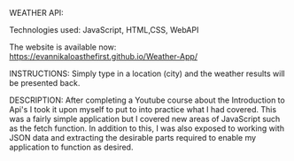 WEATHER API:

Technologies used: JavaScript, HTML,CSS, WebAPI

The website is available now:
https://evannikaloasthefirst.github.io/Weather-App/

INSTRUCTIONS:
Simply type in a location (city) and the weather results will be presented back.

DESCRIPTION:
After completing a Youtube course about the Introduction to Api's I took it upon myself to put to into practice what I had covered. This was a fairly simple application but I covered new areas of JavaScript such as the fetch function. In addition to this, I was also exposed to working with JSON data and extracting the desirable parts required to enable my application to function as desired.
